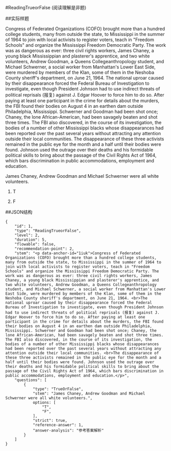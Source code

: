 #ReadingTrueorFalse (阅读理解是非题)

##实际样题

Congress of Federated Organizations (COFO) brought more than a hundred college students, many from outside the state, to Mississippi in the summer of 1964 to join with local activists to register voters, teach in "Freedom Schools" and organize the Mississippi Freedom Democratic Party. The work was as dangerous as ever: three civil rights workers, James Chaney, a young black Mississippian and plasterer's apprentice, and two white volunteers, Andrew Goodman, a Queens Collegeanthropology student, and Michael Schwerner, a social worker from Manhattan's Lower East Side, were murdered by members of the Klan, some of them in the Neshoba County sheriff's department, on June 21, 1964.
The national uproar caused by their disappearance forced the Federal Bureau of Investigation to investigate, even though President Johnson had to use indirect threats of political reprisals (报复) against J. Edgar Hoover to force him to do so. After paying at least one participant in the crime for details about the murders, the FBI found their bodies on August 4 in an earthen dam outside Philadelphia, Mississippi. Schwerner and Goodman had been shot once; Chaney, the lone African-American, had been savagely beaten and shot three times. The FBI also discovered, in the course of its investigation, the bodies of a number of other Mississippi blacks whose disappearances had been reported over the past several years without attracting any attention outside their local communities.
The disappearance of these three activists remained in the public eye for the month and a half until their bodies were found. Johnson used the outrage over their deaths and his formidable political skills to bring about the passage of the Civil Rights Act of 1964, which bars discrimination in public accommodations, employment and education.

James Chaney, Andrew Goodman and Michael Schwerner were all white volunteers.

1. T

2. F

##JSON结构

	{
		"id": 1,						
		"type": "ReadingTrueorFalse",			
		"level": 2,						
		"duration": 5,					
		"flowable": false,				
		"recommendation-point": 2,		
		"stem": "<p data-anchor-id="1iuk">Congress of Federated Organizations (COFO) brought more than a hundred college students, many from outside the state, to Mississippi in the summer of 1964 to join with local activists to register voters, teach in "Freedom Schools" and organize the Mississippi Freedom Democratic Party. The work was as dangerous as ever: three civil rights workers, James Chaney, a young black Mississippian and plasterer's apprentice, and two white volunteers, Andrew Goodman, a Queens Collegeanthropology student, and Michael Schwerner, a social worker from Manhattan's Lower East Side, were murdered by members of the Klan, some of them in the Neshoba County sheriff's department, on June 21, 1964. <br>The national uproar caused by their disappearance forced the Federal Bureau of Investigation to investigate, even though President Johnson had to use indirect threats of political reprisals (报复) against J. Edgar Hoover to force him to do so. After paying at least one participant in the crime for details about the murders, the FBI found their bodies on August 4 in an earthen dam outside Philadelphia, Mississippi. Schwerner and Goodman had been shot once; Chaney, the lone African-American, had been savagely beaten and shot three times. The FBI also discovered, in the course of its investigation, the bodies of a number of other Mississippi blacks whose disappearances had been reported over the past several years without attracting any attention outside their local communities. <br>The disappearance of these three activists remained in the public eye for the month and a half until their bodies were found. Johnson used the outrage over their deaths and his formidable political skills to bring about the passage of the Civil Rights Act of 1964, which bars discrimination in public accommodations, employment and education.</p>",
		"questions": [
			{
				"type": "TrueOrFalse",
				"stem": "James Chaney, Andrew Goodman and Michael Schwerner were all white volunteers.",
				options: [		
					"T",
					"F",
				],
				"strict": true,	
				"reference-answer": 1,		
				"answer-analysis": "参考答案解析"
			}
		]
	}